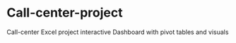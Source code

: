 # Call-center-project
Call-center Excel project interactive Dashboard with pivot tables  and visuals 
